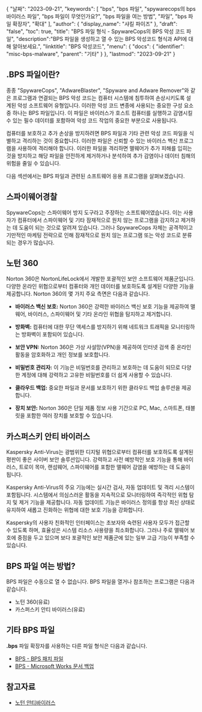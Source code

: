 {
"날짜": "2023-09-21",
  "keywords": [
"bps",
"bps 파일",
"spywarecops의 bps 바이러스 파일",
"bps 파일이 무엇인가요?",
"bps 파일을 여는 방법",
"파일",
"bps 파일 확장자",
"확대"
],
  "author": {
"display_name": "샤킬 파이즈"
},
"draft": "false",
"toc": true,
"title": "BPS 파일 형식 - SpywareCops의 BPS 악성 코드 파일",
  "description":"BPS 파일을 생성하고 열 수 있는 BPS 악성코드 형식과 API에 대해 알아보세요.",
"linktitle": "BPS 악성코드",
  "menu": {
    "docs": {
      "identifier": "misc-bps-malware",
"parent": "기타"
}
},
"lastmod": "2023-09-21"
}

## .BPS 파일이란?

종종 "SpywareCops", "AdwareBlaster", "Spyware and Adware Remover"와 같은 프로그램과 연결되는 BPS 악성 코드는 컴퓨터 시스템에 침투하여 손상시키도록 설계된 악성 소프트웨어 유형입니다. 이러한 악성 코드 변종에 사용되는 중요한 구성 요소 중 하나는 BPS 파일입니다. 이 파일은 바이러스가 호스트 컴퓨터를 실행하고 감염시킬 수 있는 필수 데이터를 포함하여 악성 코드 작업의 중요한 부분으로 사용됩니다.

컴퓨터를 보호하고 추가 손상을 방지하려면 BPS 파일과 기타 관련 악성 코드 파일을 식별하고 격리하는 것이 중요합니다. 이러한 파일은 신뢰할 수 있는 바이러스 백신 프로그램을 사용하여 격리해야 합니다. 이러한 파일을 격리하면 맬웨어가 추가 피해를 입히는 것을 방지하고 해당 파일을 안전하게 제거하거나 분석하여 추가 감염이나 데이터 침해의 위험을 줄일 수 있습니다.

다음 섹션에서는 BPS 파일과 관련된 소프트웨어 응용 프로그램을 살펴보겠습니다.

## 스파이웨어경찰

SpywareCops는 스파이웨어 방지 도구라고 주장하는 소프트웨어였습니다. 이는 사용자가 컴퓨터에서 스파이웨어 및 기타 잠재적으로 원치 않는 프로그램을 감지하고 제거하는 데 도움이 되는 것으로 알려져 있습니다. 그러나 SpywareCops 자체는 공격적이고 기만적인 마케팅 전략으로 인해 잠재적으로 원치 않는 프로그램 또는 악성 코드로 분류되는 경우가 많습니다.

## 노턴 360

Norton 360은 NortonLifeLock에서 개발한 포괄적인 보안 소프트웨어 제품군입니다. 다양한 온라인 위협으로부터 컴퓨터와 개인 데이터를 보호하도록 설계된 다양한 기능을 제공합니다. Norton 360의 몇 가지 주요 측면은 다음과 같습니다.

- **바이러스 백신 보호:** Norton 360은 강력한 바이러스 백신 보호 기능을 제공하여 맬웨어, 바이러스, 스파이웨어 및 기타 온라인 위협을 탐지하고 제거합니다.

- **방화벽:** 컴퓨터에 대한 무단 액세스를 방지하기 위해 네트워크 트래픽을 모니터링하는 방화벽이 포함되어 있습니다.

- **보안 VPN:** Norton 360은 가상 사설망(VPN)을 제공하여 인터넷 검색 중 온라인 활동을 암호화하고 개인 정보를 보호합니다.

- **비밀번호 관리자:** 이 기능은 비밀번호를 관리하고 보호하는 데 도움이 되므로 다양한 계정에 대해 강력하고 고유한 비밀번호를 더 쉽게 사용할 수 있습니다.

- **클라우드 백업:** 중요한 파일과 문서를 보호하기 위한 클라우드 백업 솔루션을 제공합니다.

- **장치 보안:** Norton 360은 단일 제품 정보 사용 기간으로 PC, Mac, 스마트폰, 태블릿을 포함한 여러 장치를 보호할 수 있습니다.

## 카스퍼스키 안티 바이러스

Kaspersky Anti-Virus는 광범위한 디지털 위협으로부터 컴퓨터를 보호하도록 설계된 평판이 좋은 사이버 보안 솔루션입니다. 강력하고 사전 예방적인 보호 기능을 통해 바이러스, 트로이 목마, 랜섬웨어, 스파이웨어를 포함한 맬웨어 감염을 예방하는 데 도움이 됩니다.

Kaspersky Anti-Virus의 주요 기능에는 실시간 검사, 자동 업데이트 및 격리 시스템이 포함됩니다. 시스템에서 의심스러운 활동을 지속적으로 모니터링하여 즉각적인 위협 탐지 및 제거 기능을 제공합니다. 자동 업데이트 기능은 바이러스 정의를 항상 최신 상태로 유지하여 새롭고 진화하는 위협에 대한 보호 기능을 강화합니다.

Kaspersky의 사용자 친화적인 인터페이스는 초보자와 숙련된 사용자 모두가 접근할 수 있도록 하며, 효율성은 시스템 리소스 사용량을 최소화합니다. 그러나 주로 맬웨어 보호에 중점을 두고 있으며 보다 포괄적인 보안 제품군에 있는 일부 고급 기능이 부족할 수 있습니다.

## BPS 파일 여는 방법?

BPS 파일은 수동으로 열 수 없습니다. BPS 파일을 열거나 참조하는 프로그램은 다음과 같습니다.

- 노턴 360(유료)
- 카스퍼스키 안티 바이러스(유료)

## 기타 BPS 파일

**.bps** 파일 확장자를 사용하는 다른 파일 형식은 다음과 같습니다.

- [BPS - BPS 패치 파일](/ko/game/bps/)
- [BPS - Microsoft Works 문서 백업](/ko/misc/bps-works/)

## 참고자료
* [노턴 안티바이러스](https://en.wikipedia.org/wiki/Norton_AntiVirus)


